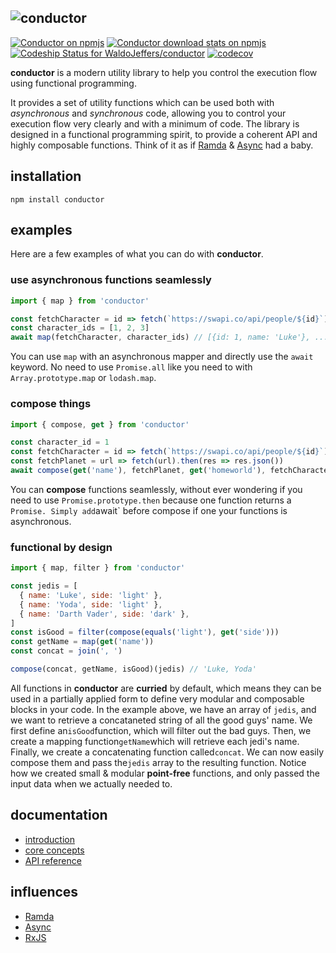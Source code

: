 ## ![conductor](https://user-images.githubusercontent.com/7644970/39099223-3ac23bca-4677-11e8-8c65-c29991925972.png)

[![Conductor on npmjs](https://img.shields.io/npm/v/conductor.svg?style=flat-square)](https://www.npmjs.com/package/conductor)
[![Conductor download stats on npmjs](https://img.shields.io/npm/dw/conductor.svg?style=flat-square)](https://npm-stat.com/charts.html?package=conductor)
[![Codeship Status for WaldoJeffers/conductor](https://img.shields.io/codeship/da09eb70-22e7-0136-b547-4e8bca269d75.svg?style=flat-square)](https://app.codeship.com/projects/286044)
[![codecov](https://img.shields.io/codecov/c/github/WaldoJeffers/conductor.svg?style=flat-square)](https://codecov.io/gh/WaldoJeffers/conductor)

**conductor** is a modern utility library to help you control the execution flow using functional programming.

It provides a set of utility functions which can be used both with _asynchronous_ and _synchronous_ code, allowing you to control your execution flow very clearly and with a minimum of code. The library is designed in a functional programming spirit, to provide a coherent API and highly composable functions. Think of it as if [Ramda](http://ramdajs.com/) & [Async](http://caolan.github.io/async/) had a baby.

## installation

```
npm install conductor
```

## examples

Here are a few examples of what you can do with **conductor**.

### use asynchronous functions seamlessly

```js
import { map } from 'conductor'

const fetchCharacter = id => fetch(`https://swapi.co/api/people/${id}`).then(res => res.json())
const character_ids = [1, 2, 3]
await map(fetchCharacter, character_ids) // [{id: 1, name: 'Luke'}, ...]
```

You can use `map` with an asynchronous mapper and directly use the `await` keyword. No need to use `Promise.all` like you need to with `Array.prototype.map` or `lodash.map`.

### compose things

```js
import { compose, get } from 'conductor'

const character_id = 1
const fetchCharacter = id => fetch(`https://swapi.co/api/people/${id}`).then(res => res.json())
const fetchPlanet = url => fetch(url).then(res => res.json())
await compose(get('name'), fetchPlanet, get('homeworld'), fetchCharacter)(character_id) // Tatooine
```

You can **compose** functions seamlessly, without ever wondering if you need to use `Promise.prototype.then` because one function returns a `Promise. Simply add`await` before compose if one your functions is asynchronous.

### functional by design

```js
import { map, filter } from 'conductor'

const jedis = [
  { name: 'Luke', side: 'light' },
  { name: 'Yoda', side: 'light' },
  { name: 'Darth Vader', side: 'dark' },
]
const isGood = filter(compose(equals('light'), get('side')))
const getName = map(get('name'))
const concat = join(', ')

compose(concat, getName, isGood)(jedis) // 'Luke, Yoda'
```

All functions in **conductor** are **curried** by default, which means they can be used in a partially applied form to define very modular and composable blocks in your code. In the example above, we have an array of `jedis`, and we want to retrieve a concataneted string of all the good guys' name. We first define an`isGood`function, which will filter out the bad guys. Then, we create a mapping function`getName`which will retrieve each jedi's name. Finally, we create a concatenating function called`concat`. We can now easily compose them and pass the`jedis` array to the resulting function. Notice how we created small & modular **point-free** functions, and only passed the input data when we actually needed to.

## documentation

* [introduction](https://conductor.js.org)
* [core concepts](https://conductor.js.org/overview/core-concepts)
* [API reference](https://conductor.js.org/api-reference/always)

## influences

* [Ramda](http://ramdajs.com/)
* [Async](http://caolan.github.io/async/)
* [RxJS](http://reactivex.io/rxjs/)
